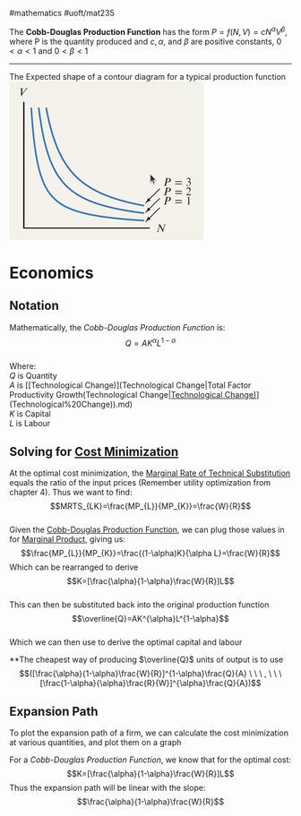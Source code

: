 #mathematics #uoft/mat235 

The **Cobb-Douglas Production Function** has the form $P=f(N, V)=cN^{\alpha}V^\beta$, where P is the quantity produced and $c,\alpha$, and $\beta$ are positive constants, $0 < \alpha < 1$ and $0 < \beta < 1$

---

The Expected shape of a contour diagram for a typical production function  
	![Pasted image 20231016225354](Images/Pasted%20image%2020231016225354.png)

# Economics
## Notation
Mathematically, the *Cobb-Douglas Production Function* is:  
$$Q=AK^{\alpha}L^{1-\alpha} $$  
	Where:  
	$Q$ is Quantity  
	$A$ is [[Technological Change)](Technological Change|Total Factor Productivity Growth(Technological Change|[Technological Change)](Technological%20Change)](Technological%20Change)).md)  
	$K$ is Capital  
	$L$ is Labour

## Solving for [Cost Minimization](../../Economics/ECO200%20Notes/Cost%20Minimization.md)
At the optimal cost minimization, the [Marginal Rate of Technical Substitution](../../Economics/ECO200%20Notes/Marginal%20Rate%20of%20Technical%20Substitution.md) equals the ratio of the input prices (Remember utility optimization from chapter 4). Thus we want to find: $$MRTS_{LK}=\frac{MP_{L}}{MP_{K}}=\frac{W}{R}$$  
Given the [Cobb-Douglas Production Function](.md), we can plug those values in for [Marginal Product](../../Economics/ECO200%20Notes/Marginal%20Product.md), giving us: $$\frac{MP_{L}}{MP_{K}}=\frac{(1-\alpha)K}{\alpha L}=\frac{W}{R}$$Which can be rearranged to derive$$K=[\frac{\alpha}{1-\alpha}\frac{W}{R}]L$$  
This can then be substituted back into the original production function $$\overline{Q}=AK^{\alpha}L^{1-\alpha}$$  
Which we can then use to derive the optimal capital and labour

**The cheapest way of producing $\overline{Q}$ units of output is to use $$([\frac{\alpha}{1-\alpha}\frac{W}{R}]^{1-\alpha}\frac{Q}{A} \ \ \ , \ \ \ [\frac{1-\alpha}{\alpha}\frac{R}{W}]^{\alpha}\frac{Q}{A})$$

## Expansion Path
To plot the expansion path of a firm, we can calculate the cost minimization at various quantities, and plot them on a graph

For a *Cobb-Douglas Production Function*, we know that for the optimal cost: $$K=[\frac{\alpha}{1-\alpha}\frac{W}{R}]L$$Thus the expansion path will be linear with the slope: $$\frac{\alpha}{1-\alpha}\frac{W}{R}$$